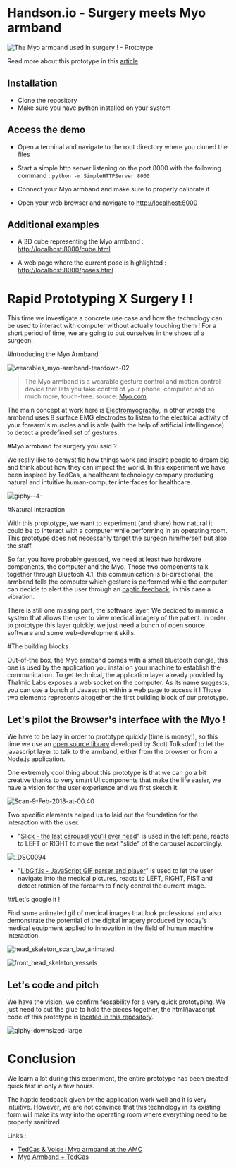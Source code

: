 # Handson.io - Surgery meets Myo armband

![The Myo armband used in surgery ! - Prototype](https://handson.io/content/images/2018/02/giphy-downsized-large-1.gif)


Read more about this prototype in this [article](https://handson.io/prototyping-x-surgery/)

## Installation

* Clone the repository
* Make sure you have python installed on your system

## Access the demo

* Open a terminal and navigate to the root directory where you cloned the files

* Start a simple http server listening on the port 8000 with the following command : `python -m SimpleHTTPServer 8000`

* Connect your Myo armband and make sure to properly calibrate it

* Open your web browser and navigate to [http://localhost:8000](http://localhost:8000)

## Additional examples

* A 3D cube representing the Myo armband :  [http://localhost:8000/cube.html](http://localhost:8000/cube.html)

* A web page where the current pose is highlighted : [http://localhost:8000/poses.html](http://localhost:8000/poses.html)



# Rapid Prototyping X Surgery ! !

This time we investigate a concrete use case and how the technology can be used to interact with computer without actually touching them ! For a short period of time, we are going to put ourselves in the shoes of a surgeon.

#Introducing the Myo Armband 

![wearables_myo-armband-teardown-02](https://handson.io/content/images/2018/02/wearables_myo-armband-teardown-02.jpg)

> The Myo armband is a wearable gesture control and motion control device that lets you take control of your phone, computer, and so much more, touch-free. source: [Myo.com](https://www.myo.com)

The main concept at work here is [Electromyography](https://en.wikipedia.org/wiki/Electromyography), in other words the armband uses 8 surface EMG electrodes to listen to the electrical activity of your forearm's muscles and is able (with the help of artificial intellingence) to detect a predefined set of gestures.

#Myo armband for surgery you said ?

We really like to demystifie how things work and inspire people to dream big and think about how they can impact the world. In this experiment we have been inspired by TedCas, a healthcare technology company producing natural and intuitive human-computer interfaces for healthcare.

![giphy--4-](https://handson.io/content/images/2018/02/giphy--4-.gif)

#Natural interaction

With this proptotype, we want to experiment (and share) how natural it could be to interact with a computer while performing in an operating room. This prototype does not necessarily target the surgeon him/herself but also the staff.

So far, you have probably guessed, we need at least two hardware components, the computer and the Myo. Those two components talk together through Bluetooh 4.1, this communication is bi-directional, the armband tells the computer which gesture is performed while the computer can decide to alert the user through an [haptic feedback](https://en.wikipedia.org/wiki/Haptic_technology), in this case a vibration.

There is still one missing part, the software layer. We decided to mimmic a system that allows the user to view medical imagery of the patient. In order to prototype this layer quickly, we just need a bunch of open source software and some web-development skills.

#The building blocks



Out-of-the box, the Myo armband comes with a small bluetooth dongle, this one is used by the application you instal on your machine to establish the communication. To get technical, the application layer already provided by Thalmic Labs exposes a web socket on the computer. As its name suggests, you can use a bunch of Javascript within a web page to access it ! Those two elements represents altogether the first building block of our prototype.

## Let's pilot the Browser's interface with the Myo !

We have to be lazy in order to prototype quickly (time is money!), so this time we use an [open source library](https://github.com/stolksdorf/myo.js) developed by Scott Tolksdorf to let the javascript layer to talk to the armband, either from the browser or from a Node.js application.  

One extremely cool thing about this prototype is that we can go a bit creative thanks to very smart UI components that make the life easier, we have a vision for the user experience and we first sketch it.

![Scan-9-Feb-2018-at-00.40](https://handson.io/content/images/2018/02/Scan-9-Feb-2018-at-00.40.jpg)


Two specific elements helped us to laid out the foundation for the interaction with the user. 

* "[Slick - the last carousel you'll ever need](http://kenwheeler.github.io/slick/)" is used in the left pane, reacts to LEFT or RIGHT to move the next "slide" of the carousel accordingly.

![_DSC0094](https://handson.io/content/images/2018/02/_DSC0094.jpg)

* "[LibGif.js - JavaScript GIF parser and player](https://github.com/buzzfeed/libgif-js)" is used to let the user navigate into the medical pictures, reacts to LEFT, RIGHT, FIST and detect rotation of the forearm to finely control the current image.

##Let's google it !

Find some animated gif of medical images that look professional and also demonstrate the potential of the digital imagery produced by today's medical equipment applied to innovation in the field of human machine interaction. 

![head_skeleton_scan_bw_animated](https://handson.io/content/images/2018/02/head_skeleton_scan_bw_animated.gif)

![front_head_skeleton_vessels](https://handson.io/content/images/2018/02/front_head_skeleton_vessels.gif) 


## Let's code and pitch

We have the vision, we confirm feasability for a very quick prototyping. We just need to put the glue to hold the pieces together, the html/javascript code of this prototype is [located in this repository](https://github.com/handsonio/myo-armband-meets-surgery/tree/master).

![giphy-downsized-large](https://handson.io/content/images/2018/02/giphy-downsized-large.gif)

# Conclusion

We learn a lot during this experiment, the entire prototype has been created quick fast in only a few hours.

The haptic feedback given by the application work well and it is very intuitive. However, we are not convince that this technology in its existing form will make its way into the operating room where everything need to be properly sanitized.


Links : 
* [TedCas & Voice+Myo armband at the AMC](https://www.youtube.com/watch?v=HTSjslXzTmE)
* [Myo Armband + TedCas](https://www.youtube.com/watch?v=ngcVtQQ4V2Q)





